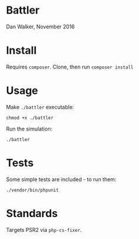 # Battler

Dan Walker, November 2016

# Install

Requires `composer`. Clone, then run `composer install`

# Usage

Make `./battler` executable:

    chmod +x ./battler
    
Run the simulation:

    ./battler
    
# Tests

Some simple tests are included - to run them:

    ./vendor/bin/phpunit

# Standards

Targets PSR2 via `php-cs-fixer`.